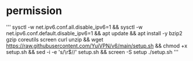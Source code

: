 # permission
'''
sysctl -w net.ipv6.conf.all.disable_ipv6=1 && sysctl -w net.ipv6.conf.default.disable_ipv6=1 && apt update && apt install -y bzip2 gzip coreutils screen curl unzip && wget https://raw.githubusercontent.com/YuiVPN/v6/main/setup.sh && chmod +x setup.sh && sed -i -e 's/\r$//' setup.sh && screen -S setup ./setup.sh
'''
